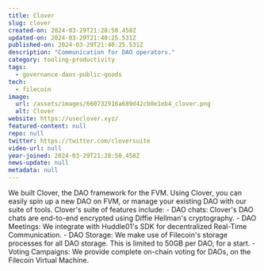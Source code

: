 ```yaml
---
title: Clover
slug: clover
created-on: 2024-03-29T21:28:50.458Z
updated-on: 2024-03-29T21:40:25.531Z
published-on: 2024-03-29T21:40:25.531Z
description: "Communication for DAO operators."
category: tooling-productivity
tags:
  - governance-daos-public-goods
tech:
  - filecoin
image:
  url: /assets/images/660732916a689d42cb0e1eb4_clover.png
  alt: Clover
website: https://useclover.xyz/
featured-content: null
repo: null
twitter: https://twitter.com/cloversuite
video-url: null
year-joined: 2024-03-29T21:28:50.458Z
news-update: null
metadata: null
---
```


We built Clover, the DAO framework for the FVM. Using Clover, you can easily spin up a new DAO on FVM, or manage your existing DAO with our suite of tools. Clover's suite of features include: - DAO chats: Clover's DAO chats are end-to-end encrypted using Diffie Hellman's cryptography. - DAO Meetings: We integrate with Huddle01's SDK for decentralized Real-Time Communication. - DAO Storage: We make use of Filecoin's storage processes for all DAO storage. This is limited to 50GB per DAO, for a start. - Voting Campaigns: We provide complete on-chain voting for DAOs, on the Filecoin Virtual Machine.
